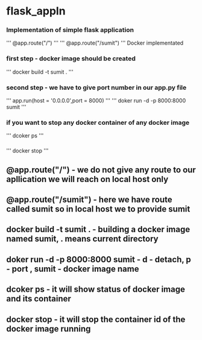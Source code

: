 # flask_appln

### Implementation of simple flask application

'''
@app.route("/") 
'''
'''
@app.route("/sumit") 
'''
Docker implementated

### first step - docker image should be created
'''
docker build -t sumit .
'''
### second step - we have to give port number in our app.py file
'''
app.run(host = '0.0.0.0',port = 8000)
'''
'''
doker run -d -p 8000:8000 sumit
'''
### if you want to stop any docker container of any docker image
'''
dcoker ps
'''
### 
'''
docker stop <container id>
'''

## @app.route("/") - we do not give any route to our apllication we will reach on local host only
## @app.route("/sumit") - here we have route called sumit so in local host we to provide sumit
## docker build -t sumit .  - building a docker image named sumit, . means current directory
## doker run -d -p 8000:8000 sumit - d - detach, p - port , sumit - docker image name
## dcoker ps - it will show status of docker image and its container
## docker stop <container id> - it will stop the container id of the docker image running
